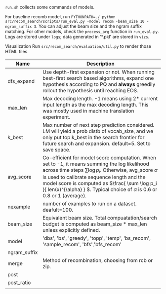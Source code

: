 `run.sh` collects some commands of models.

For baseline recomb model, run `PYTHONPATH=./ python src/recom_search/scripts/run_eval.py -model recom -beam_size 10 -ngram_suffix 3`. You can adjust the beam size and the ngram suffix matching. For other models, check the `process_arg` function in `run_eval.py`.
Logs are stored under `logs`; data generated in '*.pkl' are stored in `vizs`.

Visualization
Run `src/recom_search/evaluation/util.py` to render those HTML files. 



| Name | Description |
|-------|---------|
| dfs_expand | Use depth-first expansion or not. When running best-first search based algorithms, expand one hypothesis according to PQ and **always** greedily rollout the hypothesis until reaching EOS.  |
| max_len | Max decoding length. -1 means using 2* current input length as the max decoding length. This was mostly used in machine translation experiment. |
| k_best | Max number of next step prediction considered. LM will yield a prob distb of vocab_size, and we only put top k_best in the search frontier for future search and expansion. default=5. Set to save space. |
|avg_score | Co-efficient for model score computation. When set to -1, it means summing the log likelihood across time steps $\sum \log p_i$. Otherwise, avg_score $\alpha$ is used to calibrate sequence length and the model score is computed as $\frac{ \sum \log p_i }{ len(x)^{\alpha} } $. Typical choice of $\alpha$ is 0.6 or 0.8 or 1 (average).|
|nexample | number of examples to run on a dataset. deafult=100. |
| beam_size| Equivalent beam size. Total compuatation/search budget is computed as beam_size * max_len unless explicitly defined. |
| model | 'dbs', 'bs', 'greedy', 'topp', 'temp', 'bs_recom', 'sample_recom', 'bfs','bfs_recom'|
|ngram_suffix | |
| merge | Method of recombination, choosing from rcb or zip. |
| post | |
|post_ratio | |
| | |